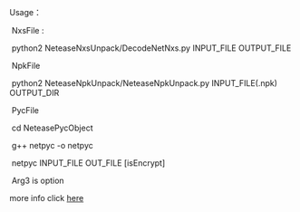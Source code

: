 Usage：

​	NxsFile :

​		python2 NeteaseNxsUnpack/DecodeNetNxs.py     INPUT_FILE    OUTPUT_FILE 

​	NpkFile

​		python2 NeteaseNpkUnpack/NeteaseNpkUnpack.py   INPUT_FILE(.npk)  OUTPUT_DIR

​	PycFile

​		cd NeteasePycObject

​		g++ netpyc -o netpyc

​		netpyc  INPUT_FILE  OUT_FILE  [isEncrypt]

​		Arg3 is option 



more info click [here](https://basicbit.cn)